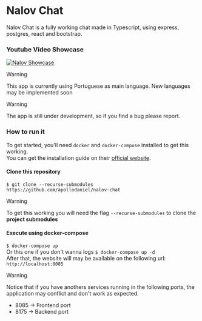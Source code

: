 # Nalov Chat
Nalov Chat is a fully working chat made in Typescript, using express, postgres, react and bootstrap.

### Youtube Vídeo Showcase
[![Nalov Showcase](https://img.youtube.com/vi/yfa7i3I8zb4/0.jpg)](https://www.youtube.com/watch?v=yfa7i3I8zb4)


> [!WARNING]
> This app is currently using Portuguese as main language. New languages may be implemented soon

> [!WARNING]
> The app is still under development, so if you find a bug please report.

### How to run it
To get started, you'll need `docker` and `docker-compose` installed to get this working. <br>
You can get the installation guide on their [official website](https://docs.docker.com/compose/install/).

#### Clone this repository
```$ git clone --recurse-submodules https://github.com/apollodaniel/nalov-chat```

> [!WARNING]
> To get this working you will need the flag `--recurse-submodules` to clone the
> **project submodules**

#### Execute using docker-compose
```$ docker-compose up``` <br>
Or this one if you don't wanna logs
```$ docker-compose up -d```
<br>
After that, the website will may be available on the following url: <br>
```http://localhost:8085```

> [!WARNING]
> Notice that if you have anothers services running in the following ports, the application may conflict and don't work as expected.
> - 8085 -> Frontend port
> - 8175 -> Backend port
